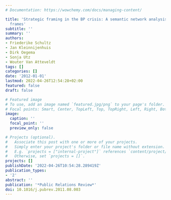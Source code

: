```yaml
---
# Documentation: https://wowchemy.com/docs/managing-content/

title: 'Strategic framing in the BP crisis: A semantic network analysis of associative
  frames'
subtitle: ''
summary: ''
authors:
- Friederike Schultz
- Jan Kleinnijenhuis
- Dirk Oegema
- Sonja Utz
- Wouter Van Atteveldt
tags: []
categories: []
date: '2012-01-01'
lastmod: 2022-04-26T12:54:28+02:00
featured: false
draft: false

# Featured image
# To use, add an image named `featured.jpg/png` to your page's folder.
# Focal points: Smart, Center, TopLeft, Top, TopRight, Left, Right, BottomLeft, Bottom, BottomRight.
image:
  caption: ''
  focal_point: ''
  preview_only: false

# Projects (optional).
#   Associate this post with one or more of your projects.
#   Simply enter your project's folder or file name without extension.
#   E.g. `projects = ["internal-project"]` references `content/project/deep-learning/index.md`.
#   Otherwise, set `projects = []`.
projects: []
publishDate: '2022-04-26T10:54:28.289419Z'
publication_types:
- '2'
abstract: ''
publication: '*Public Relations Review*'
doi: 10.1016/j.pubrev.2011.08.003
---
```

